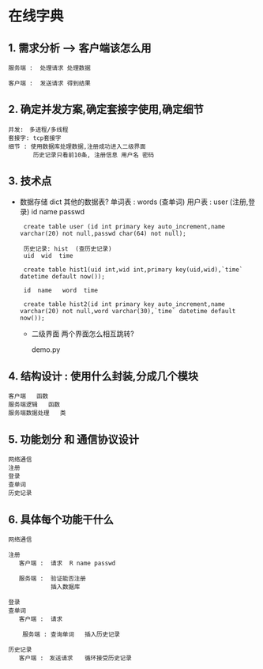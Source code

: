 # 在线字典
## 1. 需求分析 --> 客户端该怎么用
    服务端 :  处理请求 处理数据

    客户端 :  发送请求 得到结果
    
## 2. 确定并发方案,确定套接字使用,确定细节
    并发:　多进程/多线程　
    套接字: tcp套接字
    细节 : 使用数据库处理数据,注册成功进入二级界面
           历史记录只看前10条, 注册信息 用户名 密码
## 3. 技术点
* 数据存储 dict 其他的数据表?
       单词表 : words (查单词)
       用户表 : user  (注册,登录)
       id  name  passwd

       create table user (id int primary key auto_increment,name varchar(20) not null,passwd char(64) not null);

       历史记录: hist  (查历史记录)
       uid  wid  time

       create table hist1(uid int,wid int,primary key(uid,wid),`time` datetime default now());

       id  name   word  time

       create table hist2(id int primary key auto_increment,name varchar(20) not null,word varchar(30),`time` datetime default now());


     * 二级界面 两个界面怎么相互跳转?

       demo.py
## 4. 结构设计 : 使用什么封装,分成几个模块
    客户端   函数
    服务端逻辑   函数
    服务端数据处理   类
    
## 5. 功能划分 和 通信协议设计
    网络通信
    注册
    登录
    查单词
    历史记录
    
##  6. 具体每个功能干什么
    网络通信

    注册
       客户端 :  请求  R name passwd

       服务端 :  验证能否注册
                插入数据库

    登录
    查单词
       客户端 :  请求

        服务端 : 查询单词   插入历史记录

    历史记录
       客户端 :　发送请求　　循环接受历史记录